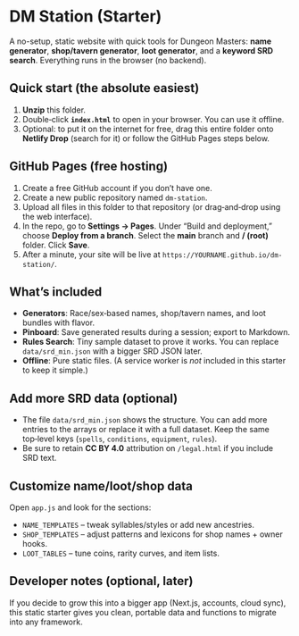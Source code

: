 # DM Station (Starter)
A no-setup, static website with quick tools for Dungeon Masters: **name generator**, **shop/tavern generator**, **loot generator**, and a **keyword SRD search**. Everything runs in the browser (no backend).

## Quick start (the absolute easiest)
1. **Unzip** this folder.
2. Double‑click **`index.html`** to open in your browser. You can use it offline.
3. Optional: to put it on the internet for free, drag this entire folder onto **Netlify Drop** (search for it) or follow the GitHub Pages steps below.

## GitHub Pages (free hosting)
1. Create a free GitHub account if you don’t have one.
2. Create a new public repository named `dm-station`.
3. Upload all files in this folder to that repository (or drag‑and‑drop using the web interface).
4. In the repo, go to **Settings → Pages**. Under “Build and deployment,” choose **Deploy from a branch**. Select the **main** branch and **/ (root)** folder. Click **Save**.
5. After a minute, your site will be live at `https://YOURNAME.github.io/dm-station/`.

## What’s included
- **Generators**: Race/sex‑based names, shop/tavern names, and loot bundles with flavor.
- **Pinboard**: Save generated results during a session; export to Markdown.
- **Rules Search**: Tiny sample dataset to prove it works. You can replace `data/srd_min.json` with a bigger SRD JSON later.
- **Offline**: Pure static files. (A service worker is *not* included in this starter to keep it simple.)

## Add more SRD data (optional)
- The file `data/srd_min.json` shows the structure. You can add more entries to the arrays or replace it with a full dataset. Keep the same top‑level keys (`spells`, `conditions`, `equipment`, `rules`).
- Be sure to retain **CC BY 4.0** attribution on `/legal.html` if you include SRD text.

## Customize name/loot/shop data
Open `app.js` and look for the sections:
- `NAME_TEMPLATES` – tweak syllables/styles or add new ancestries.
- `SHOP_TEMPLATES` – adjust patterns and lexicons for shop names + owner hooks.
- `LOOT_TABLES` – tune coins, rarity curves, and item lists.

## Developer notes (optional, later)
If you decide to grow this into a bigger app (Next.js, accounts, cloud sync), this static starter gives you clean, portable data and functions to migrate into any framework.
